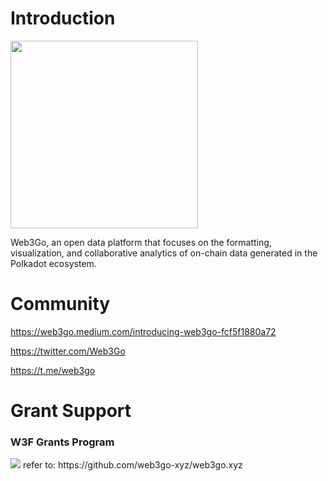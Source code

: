 # Introduction
<img style='width:300px' src='https://web3go.xyz/static/Web3Go.logo-h.png'> 

Web3Go, an open data platform that focuses on the formatting, visualization, and collaborative analytics of on-chain data generated in the Polkadot ecosystem.

# Community 
https://web3go.medium.com/introducing-web3go-fcf5f1880a72
 
https://twitter.com/Web3Go
 
https://t.me/web3go


# Grant Support 

### W3F Grants Program

<img src='https://app.web3go.xyz/static/web3_foundation_grants_badge_black.png'> 
refer to: https://github.com/web3go-xyz/web3go.xyz

